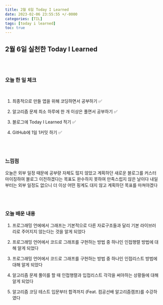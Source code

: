 ```yaml
---
title: 2월 6일 Today I Learned
date: 2023-02-06 23:55:55 +/-0000
categories: [TIL]
tags: [today i learned]
toc: true
---
```


## 2월 6일 실천한 Today I Learned

<br><br>



### 오늘 한 일 체크
<br>

1. 최종적으로 만들 앱을 위해 코딩하면서 공부하기 ✅

2. 알고리즘 문제 최소 하루에 한 개 이상은 풀면서 공부하기 ✅

3. 블로그에 Today I Learned 적기 ✅

4. GitHub에 1일 1커밋 하기 ✅

<br><br>

### 느낌점

오늘은 외부 일정 때문에 공부량 자체도 많지 않았고 계획하던 새로운 블로그를 커스터마이징하여 블로그 이전하겠다는 목표도 완수하지 못하여 만족스럽지 않은 날이다 내일부터는 외부 일정도 없으니 더 이상 어떤 핑계도 대지 않고 계획하던 목표를 마쳐야겠다

<br><br>

### 오늘 배운 내용

1. 프로그래밍 언에에서 그래프는 기본적으로 다른 자료구조들과 달리 기본 라이브러리로 주어지지 않는다는 것을 알게 되었다

1. 프로그래밍 언어에서 코드로 그래프를 구현하는 방법 중 하나인 인접행렬 방법에 대해 알게 되었다

1. 프로그래밍 언어에서 코드로 그래프를 구현하는 방법 중 하나인 인접리스트 방법에 대해 알게 되었다

1. 알고리즘 문제 풀이를 할 때 인접행렬과 입접리스트 각각을 써야하는 상황들에 대해 알게 되었다

1. 알고리즘 코딩 테스트 입문부터 합격까지 (Feat. 컴공선배 알고리즘캠프)를 수강하였다
